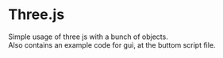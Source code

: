 # Three.js

Simple usage of three js with a bunch of objects.\
Also contains an example code for gui, at the buttom script file.
